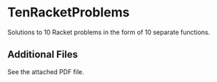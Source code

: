 # TenRacketProblems
Solutions to 10 Racket problems in the form of 10 separate functions. 

## Additional Files
See the attached PDF file.
